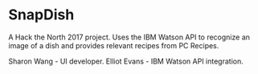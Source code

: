 # SnapDish
A Hack the North 2017 project. Uses the IBM Watson API to recognize an image of a dish and provides relevant recipes from PC Recipes.

Sharon Wang - UI developer.
Elliot Evans - IBM Watson API integration.
